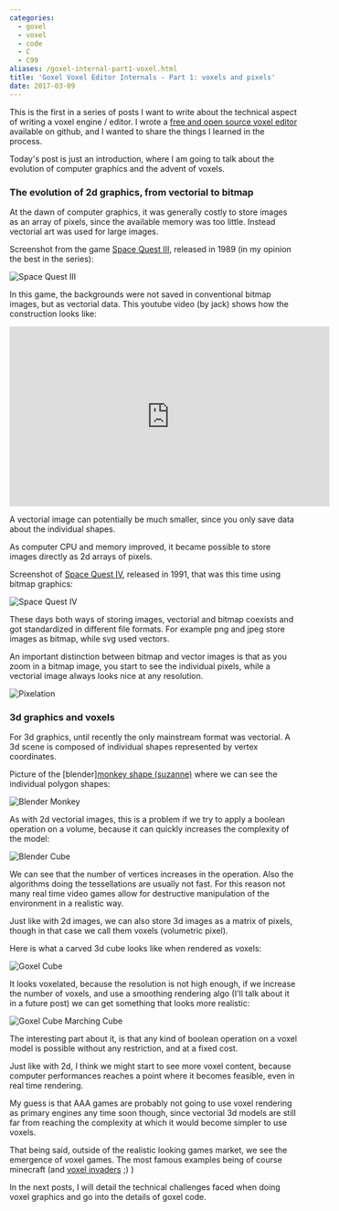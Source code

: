 ```yaml
---
categories:
  - goxel
  - voxel
  - code
  - C
  - C99
aliases: /goxel-internal-part1-voxel.html
title: 'Goxel Voxel Editor Internals - Part 1: voxels and pixels'
date: 2017-03-09
---
```



This is the first in a series of posts I want to write about the technical
aspect of writing a voxel engine / editor.  I wrote a [free and open source
voxel editor][goxel] available on github, and I wanted to share the things I learned
in the process.

Today's post is just an introduction, where I am going to talk about the
evolution of computer graphics and the advent of voxels.

### The evolution of 2d graphics, from vectorial to bitmap

At the dawn of computer graphics, it was generally costly to store images as an
array of pixels, since the available memory was too little.  Instead vectorial
art was used for large images.

Screenshot from the game [Space Quest III], released in 1989 (in my opinion the
best in the series):

![Space Quest III](/imgs/goxel/spacequest.png)

In this game, the backgrounds were not saved in conventional bitmap images, but
as vectorial data.  This youtube video (by jack) shows how the construction
looks like:

<iframe width="560" height="315"
        src="https://www.youtube.com/embed/1QPVfGq19f8?ecver=1"
        frameborder="0" allowfullscreen=""></iframe>

A vectorial image can potentially be much smaller, since you only save data
about the individual shapes.

As computer CPU and memory improved, it became possible to store images
directly as 2d arrays of pixels.

Screenshot of [Space Quest IV], released in 1991, that was this time using
bitmap graphics:

![Space Quest IV](/imgs/goxel/spacequest4.png)

These days both ways of storing images, vectorial and bitmap coexists and got
standardized in different file formats.  For example png and jpeg store
images as bitmap, while svg used vectors.

An important distinction between bitmap and vector images is that as you
zoom in a bitmap image, you start to see the individual pixels, while
a vectorial image always looks nice at any resolution.

![Pixelation](/imgs/goxel/pixelation.png)

### 3d graphics and voxels

For 3d graphics, until recently the only mainstream format was vectorial.
A 3d scene is composed of individual shapes represented by vertex coordinates.

Picture of the [blender][monkey shape (suzanne)](suzanne) where
we can see the individual polygon shapes:

![Blender Monkey](/imgs/goxel/blender-monkey.png)

As with 2d vectorial images, this is a problem if we try to apply a boolean
operation on a volume, because it can quickly increases the complexity of the
model:

![Blender Cube](/imgs/goxel/blender-cube-carved.png)

We can see that the number of vertices increases in the operation.  Also the
algorithms doing the tessellations are usually not fast. For this reason
not many real time video games allow for destructive manipulation of the
environment in a realistic way.

Just like with 2d images, we can also store 3d images as a matrix of pixels,
though in that case we call them voxels (volumetric pixel).

Here is what a carved 3d cube looks like when rendered as voxels:

![Goxel Cube](/imgs/goxel/goxel-cube-carved.png)

It looks voxelated, because the resolution is not high enough, if we increase
the number of voxels, and use a smoothing rendering algo (I'll talk about it in
a future post) we can get something that looks more realistic:

![Goxel Cube Marching Cube](/imgs/goxel/goxel-cube-carved-mc.png)

The interesting part about it, is that any kind of boolean operation on
a voxel model is possible without any restriction, and at a fixed cost.

Just like with 2d, I think we might start to see more voxel content, because
computer performances reaches a point where it becomes feasible, even in real
time rendering.

My guess is that AAA games are probably not going to use voxel rendering as
primary engines any time soon though, since vectorial 3d models are still far
from reaching the complexity at which it would become simpler to use voxels.

That being said, outside of the realistic looking games market, we see the
emergence of voxel games.  The most famous examples being of course
minecraft (and [voxel invaders] ;) )

In the next posts, I will detail the technical challenges faced when doing
voxel graphics and go into the details of goxel code.

[goxel]: http://guillaumechereau.github.io/goxel
[Space Quest III]: https://en.wikipedia.org/wiki/Space_Quest_III
[Space Quest IV]: https://en.wikipedia.org/wiki/Space_Quest_IV
[blender]: https://www.blender.org
[suzanne]: https://en.wikipedia.org/wiki/Blender_%28software%29#Suzanne
[voxel invaders]: https://noctua-software.com/voxel-invaders
